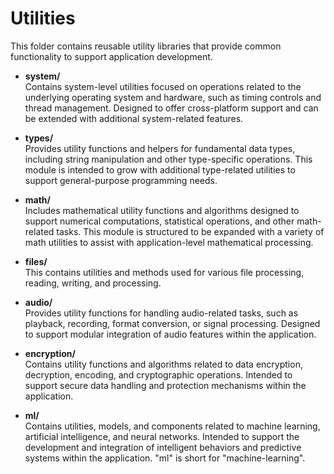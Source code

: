 # Utilities

This folder contains reusable utility libraries that provide common functionality to support application development.

- **system/**  
  Contains system-level utilities focused on operations related to the underlying operating system and hardware, such as timing controls and thread management. Designed to offer cross-platform support and can be extended with additional system-related features.

- **types/**  
  Provides utility functions and helpers for fundamental data types, including string manipulation and other type-specific operations. This module is intended to grow with additional type-related utilities to support general-purpose programming needs.

- **math/**  
  Includes mathematical utility functions and algorithms designed to support numerical computations, statistical operations, and other math-related tasks. This module is structured to be expanded with a variety of math utilities to assist with application-level mathematical processing.

- **files/**  
  This contains utilities and methods used for various file processing, reading, writing, and processing.

- **audio/**  
  Provides utility functions for handling audio-related tasks, such as playback, recording, format conversion, or signal processing. Designed to support modular integration of audio features within the application.

- **encryption/**  
  Contains utility functions and algorithms related to data encryption, decryption, encoding, and cryptographic operations. Intended to support secure data handling and protection mechanisms within the application.

- **ml/**  
  Contains utilities, models, and components related to machine learning, artificial intelligence, and neural networks. Intended to support the development and integration of intelligent behaviors and predictive systems within the application. "ml" is short for "machine-learning".

